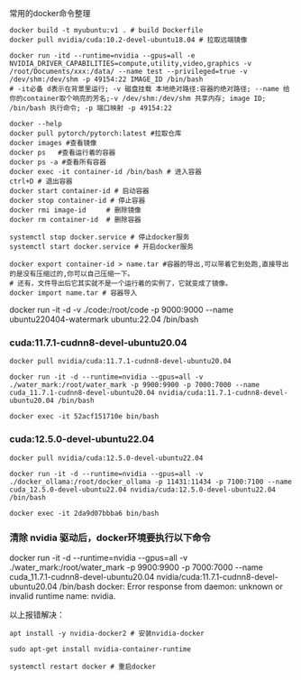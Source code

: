 常用的docker命令整理
```
docker build -t myubuntu:v1 . # build Dockerfile
docker pull nvidia/cuda:10.2-devel-ubuntu18.04 # 拉取远端镜像

docker run -itd --runtime=nvidia --gpus=all -e NVIDIA_DRIVER_CAPABILITIES=compute,utility,video,graphics -v /root/Documents/xxx:/data/ --name test --privileged=true -v /dev/shm:/dev/shm -p 49154:22 IMAGE_ID /bin/bash
# -it必备 d表示在背景里运行; -v 磁盘挂载 本地绝对路径:容器的绝对路径; --name 给你的container取个响亮的芳名;-v /dev/shm:/dev/shm 共享内存; image ID; /bin/bash 执行命令; -p 端口映射 -p 49154:22

docker --help
docker pull pytorch/pytorch:latest #拉取仓库
docker images #查看镜像
docker ps	#查看运行着的容器
docker ps -a #查看所有容器
docker exec -it container-id /bin/bash # 进入容器 
ctrl+D # 退出容器
docker start container-id # 启动容器
docker stop container-id # 停止容器
docker rmi image-id 	# 删除镜像
docker rm container-id 	# 删除容器

systemctl stop docker.service # 停止docker服务
systemctl start docker.service # 开启docker服务

docker export container-id > name.tar #容器的导出,可以带着它到处跑,直接导出的是没有压缩过的,你可以自己压缩一下。
# 还有，文件导出后它其实就不是一个运行着的实例了，它就变成了镜像。
docker import name.tar # 容器导入
```
                        


docker run -it -d -v ./code:/root/code -p 9000:9000 --name ubuntu220404-watermark ubuntu:22.04 /bin/bash



### cuda:11.7.1-cudnn8-devel-ubuntu20.04
```
docker pull nvidia/cuda:11.7.1-cudnn8-devel-ubuntu20.04

docker run -it -d --runtime=nvidia --gpus=all -v ./water_mark:/root/water_mark -p 9900:9900 -p 7000:7000 --name cuda_11.7.1-cudnn8-devel-ubuntu20.04 nvidia/cuda:11.7.1-cudnn8-devel-ubuntu20.04 /bin/bash

docker exec -it 52acf151710e bin/bash
```

### cuda:12.5.0-devel-ubuntu22.04
```
docker pull nvidia/cuda:12.5.0-devel-ubuntu22.04

docker run -it -d --runtime=nvidia --gpus=all -v ./docker_ollama:/root/docker_ollama -p 11431:11434 -p 7100:7100 --name cuda_12.5.0-devel-ubuntu22.04 nvidia/cuda:12.5.0-devel-ubuntu22.04 /bin/bash

docker exec -it 2da9d07bbba6 bin/bash
```

### 清除 nvidia 驱动后，docker环境要执行以下命令

docker run -it -d --runtime=nvidia --gpus=all -v ./water_mark:/root/water_mark -p 9900:9900 -p 7000:7000 --name cuda_11.7.1-cudnn8-devel-ubuntu20.04 nvidia/cuda:11.7.1-cudnn8-devel-ubuntu20.04 /bin/bash
docker: Error response from daemon: unknown or invalid runtime name: nvidia.

以上报错解决：
```
apt install -y nvidia-docker2 # 安装nvidia-docker

sudo apt-get install nvidia-container-runtime

systemctl restart docker # 重启docker
```